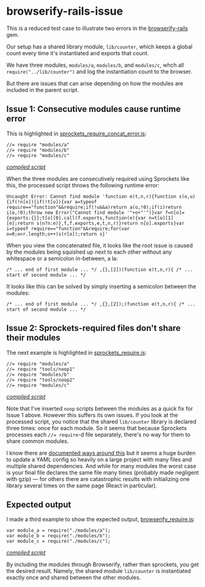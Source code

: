 browserify-rails-issue
======================

This is a reduced test case to illustrate two errors in the [browserify-rails](https://github.com/browserify-rails/browserify-rails) gem.

Our setup has a shared library module, `lib/counter`, which keeps a global count every time it's instantiated and exports that count.

We have three modules, `modules/a`, `modules/b`, and `modules/c`, whch all `require("../lib/counter")` and log the instantiation count to the browser.

But there are issues that can arise depending on how the modules are included in the parent script.

## Issue 1: Consecutive modules cause runtime error

This is highlighted in [sprockets_require_concat_error.js](https://github.com/mattwondra/browserify-rails-issue/blob/master/app/assets/javascripts/sprockets_require_concat_error.js): 

```
//= require "modules/a"
//= require "modules/b"
//= require "modules/c"
```

*[compiled script](https://github.com/mattwondra/browserify-rails-issue/blob/master/public/assets_compiled/sprockets_require_concat_error.js)*

When the three modules are consecutively required using Sprockets like this, the processed script throws the following runtime error:


```
Uncaught Error: Cannot find module 'function e(t,n,r){function s(o,u){if(!n[o]){if(!t[o]){var a=typeof require=="function"&&require;if(!u&&a)return a(o,!0);if(i)return i(o,!0);throw new Error("Cannot find module '"+o+"'")}var f=n[o]={exports:{}};t[o][0].call(f.exports,function(e){var n=t[o][1][e];return s(n?n:e)},f,f.exports,e,t,n,r)}return n[o].exports}var i=typeof require=="function"&&require;for(var o=0;o<r.length;o++)s(r[o]);return s}'
```

When you view the concatenated file, it looks like the root issue is caused by the modules being squished up next to each other without any whitespace or a semicolon in-between, a la:

```
/* ... end of first module ... */ ,{},[2])(function e(t,n,r){ /* ... start of second module ... */
```

It looks like this can be solved by simply inserting a semicolon between the modules:


```
/* ... end of first module ... */ ,{},[2]);(function e(t,n,r){ /* ... start of second module ... */
```


## Issue 2: Sprockets-required files don't share their modules

The next example is highlighted in [sprockets_require.js](https://github.com/mattwondra/browserify-rails-issue/blob/master/app/assets/javascripts/sprockets_require.js): 

```
//= require "modules/a"
//= require "tools/noop1"
//= require "modules/b"
//= require "tools/noop2"
//= require "modules/c"
```

*[compiled script](https://github.com/mattwondra/browserify-rails-issue/blob/master/public/assets_compiled/sprockets_require.js)*

Note that I've inserted `noop` scripts between the modules as a quick fix for Issue 1 above. However this suffers its own issues. If you look at the processed script, you notice that the shared `lib/counter` library is declared three times: once for each module. So it seems that because Sprockets processes each `//= require`-d file separately, there's no way for them to share common modules.

I know there are [documented ways around this](https://github.com/browserify-rails/browserify-rails#multiple-bundles) but it seems a huge burden to update a YAML config so heavily on a large project with many files and multiple shared dependencies. And while for many modules the worst case is your final file declares the same file many times (probably made negligent with gzip) — for others there are catastrophic results with initializing one library several times on the same page (React in particular).


## Expected output

I made a third example to show the expected output, [browserify_require.js](https://github.com/mattwondra/browserify-rails-issue/blob/master/app/assets/javascripts/browserify_require.js):

```
var module_a = require("./modules/a");
var module_b = require("./modules/b");
var module_c = require("./modules/c");
```

*[compiled script](https://github.com/mattwondra/browserify-rails-issue/blob/master/public/assets_compiled/browserify_require.js)*

By including the modules through Browserify, rather than sprockets, you get the desired result. Namely, the shared module `lib/counter` is instantiated exactly once and shared between the other modules.
